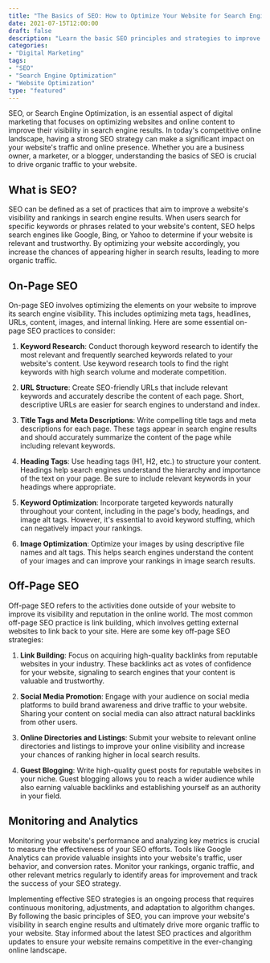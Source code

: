 ```yaml
--- 
title: "The Basics of SEO: How to Optimize Your Website for Search Engines" 
date: 2021-07-15T12:00:00 
draft: false 
description: "Learn the basic SEO principles and strategies to improve your website's visibility in search engine results." 
categories: 
- "Digital Marketing" 
tags: 
- "SEO" 
- "Search Engine Optimization" 
- "Website Optimization" 
type: "featured" 
--- 
```


SEO, or Search Engine Optimization, is an essential aspect of digital marketing that focuses on optimizing websites and online content to improve their visibility in search engine results. In today's competitive online landscape, having a strong SEO strategy can make a significant impact on your website's traffic and online presence. Whether you are a business owner, a marketer, or a blogger, understanding the basics of SEO is crucial to drive organic traffic to your website.

## What is SEO?

SEO can be defined as a set of practices that aim to improve a website's visibility and rankings in search engine results. When users search for specific keywords or phrases related to your website's content, SEO helps search engines like Google, Bing, or Yahoo to determine if your website is relevant and trustworthy. By optimizing your website accordingly, you increase the chances of appearing higher in search results, leading to more organic traffic.

## On-Page SEO

On-page SEO involves optimizing the elements on your website to improve its search engine visibility. This includes optimizing meta tags, headlines, URLs, content, images, and internal linking. Here are some essential on-page SEO practices to consider:

1. **Keyword Research**: Conduct thorough keyword research to identify the most relevant and frequently searched keywords related to your website's content. Use keyword research tools to find the right keywords with high search volume and moderate competition.

2. **URL Structure**: Create SEO-friendly URLs that include relevant keywords and accurately describe the content of each page. Short, descriptive URLs are easier for search engines to understand and index.

3. **Title Tags and Meta Descriptions**: Write compelling title tags and meta descriptions for each page. These tags appear in search engine results and should accurately summarize the content of the page while including relevant keywords.

4. **Heading Tags**: Use heading tags (H1, H2, etc.) to structure your content. Headings help search engines understand the hierarchy and importance of the text on your page. Be sure to include relevant keywords in your headings where appropriate.

5. **Keyword Optimization**: Incorporate targeted keywords naturally throughout your content, including in the page's body, headings, and image alt tags. However, it's essential to avoid keyword stuffing, which can negatively impact your rankings.

6. **Image Optimization**: Optimize your images by using descriptive file names and alt tags. This helps search engines understand the content of your images and can improve your rankings in image search results.

## Off-Page SEO

Off-page SEO refers to the activities done outside of your website to improve its visibility and reputation in the online world. The most common off-page SEO practice is link building, which involves getting external websites to link back to your site. Here are some key off-page SEO strategies:

1. **Link Building**: Focus on acquiring high-quality backlinks from reputable websites in your industry. These backlinks act as votes of confidence for your website, signaling to search engines that your content is valuable and trustworthy.

2. **Social Media Promotion**: Engage with your audience on social media platforms to build brand awareness and drive traffic to your website. Sharing your content on social media can also attract natural backlinks from other users.

3. **Online Directories and Listings**: Submit your website to relevant online directories and listings to improve your online visibility and increase your chances of ranking higher in local search results.

4. **Guest Blogging**: Write high-quality guest posts for reputable websites in your niche. Guest blogging allows you to reach a wider audience while also earning valuable backlinks and establishing yourself as an authority in your field.

## Monitoring and Analytics

Monitoring your website's performance and analyzing key metrics is crucial to measure the effectiveness of your SEO efforts. Tools like Google Analytics can provide valuable insights into your website's traffic, user behavior, and conversion rates. Monitor your rankings, organic traffic, and other relevant metrics regularly to identify areas for improvement and track the success of your SEO strategy.

Implementing effective SEO strategies is an ongoing process that requires continuous monitoring, adjustments, and adaptation to algorithm changes. By following the basic principles of SEO, you can improve your website's visibility in search engine results and ultimately drive more organic traffic to your website. Stay informed about the latest SEO practices and algorithm updates to ensure your website remains competitive in the ever-changing online landscape.
